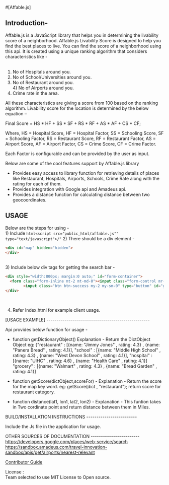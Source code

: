 #[Affable.js]

## Introduction- 

Affable.js is a JavaScript library that helps you in determining the livability score of a neighborhood. Affable.js Livability Score is designed to help you find the best places to live. You can find the score of a neighborhood using this api. 
It is created using a unique ranking algorithm that considers characteristics like -<br /><br />
1)	No of Hospitals around you. <br />
2)	No of School/Universities around you.<br />
3)	No of Restaurant around you.<br />4)	No of Airports around you.<br />
5)	Crime rate in the area.<br />

All these characteristics are giving a score from 100 based on the ranking algorithm. Livability score for the location is determined by the below equation – <br />

Final Score = HS * HF + SS * SF + RS * RF + AS * AF + CS * CF;<br />

Where, 
HS = Hospital Score, HF = Hospital Factor, SS = Schooling Score, SF = Schooling Factor, RS = Restaurant Score, RF = Restaurant Factor, AS = Airport Score, AF = Airport Factor, CS = Crime Score, CF = Crime Factor.<br/>

Each Factor is configurable and can be provided by the user as input.

Below are some of the cool features support by Affable.js library 
*	Provides easy access to library function for retrieving details of places like Restaurant, Hospitals, Airports, Schools, Crime Rate along with the rating for each of them. 
*	Provides integration with Google api and Amadeus api. 
*	Provides a distance function for calculating distance between two geocoordinates.


## USAGE

Below are the steps for using - <br/>1) Include ```html<script src="public_html/affable.js"" type="text/javascript">/"``` 2) There should be a div element -
```html
<div id="map" hidden="hidden">
</div>
```
<br/>
 3) Include below div tags for getting the search bar - <br/>


```html
<div style="width:800px; margin:0 auto;" id="form-container">
  <form class="form-inline mt-2 mt-md-0"><input class="form-control mr-sm-2 expand" type="text" id="autocomplete" placeholder="Enter your address" onblur="getLatLong()" style="width:500px;">
        <input class="btn btn-success my-2 my-sm-0" type="button" id="generate" onclick="generate1()" value="Search"></form>
</div>
```
<br/>

4) Refer Index.html for example client usage.<br/>

[USAGE EXAMPLE] ---------------------------------------------------<br/>

Api provides below function for usage -<br/>

* function getDictionaryObject() Explanation - Return the DictObject Object eg: {"restaurant" : [{name: "Jimmy Jones" , rating: 4.3} , {name: "Panera Bread" , rating: 4.1}], "school" : [{name: "Middle High School" , rating: 4.3} , {name: "West Devon School" , rating: 4.1}], "hospital" : [{name: "UIHC" , rating: 4.6} , {name: "Health Care" , rating: 4.1}] "grocery" : [{name: "Walmart" , rating: 4.3} , {name: "Bread Garden" , rating: 4.1}]

* function getScore(dictObject,scoreFor) - Explanation - Return the score for the map key word. eg: getScore(dict , "restaurant"); return score for restaurant category.

* function distance(lat1, lon1, lat2, lon2) - Explanation - This funtion takes in Two cordinate point and return distance between them in Miles.

BUILD/INSTALLATION INSTRUCTIONS -------------------------<br/>

Include the Js file in the application for usage.<br/>



OTHER SOURCES OF DOCUMENTATION ------------------------<br/>
https://developers.google.com/places/web-service/search<br/>
https://sandbox.amadeus.com/travel-innovation-sandbox/apis/get/airports/nearest-relevant


[Contributor Guide](./CONTRIBUTING.md)<br/>



License :<br/>
Team selected to use MIT License to Open source.<br/>
